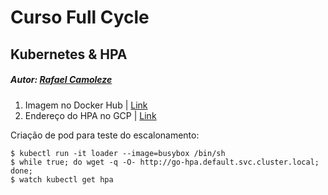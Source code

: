# Curso Full Cycle

## Kubernetes & HPA

##### Autor: [Rafael Camoleze](mailto:contato@rafaelcamoleze.com)

1. Imagem no Docker Hub | [Link](https://hub.docker.com/r/camolezerafael/go-hpa)
2. Endereço do HPA no GCP | [Link](http://34.66.228.161/)

Criação de pod para teste do escalonamento:

```
$ kubectl run -it loader --image=busybox /bin/sh
$ while true; do wget -q -O- http://go-hpa.default.svc.cluster.local; done;
$ watch kubectl get hpa
```
